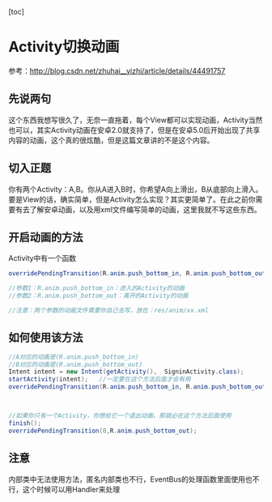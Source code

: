 [toc]
# Activity切换动画
参考：http://blog.csdn.net/zhuhai__yizhi/article/details/44491757
## 先说两句
这个东西我想写很久了，无奈一直拖着，每个View都可以实现动画，Activity当然也可以，其实Activity动画在安卓2.0就支持了，但是在安卓5.0后开始出现了共享内容的动画，这个真的很炫酷，但是这篇文章讲的不是这个内容。
## 切入正题
你有两个Activity：A,B。你从A进入B时，你希望A向上滑出，B从底部向上滑入。要是View的话，确实简单，但是Activity怎么实现？其实更简单了。在此之前你需要有去了解安卓动画，以及用xml文件编写简单的动画，这里我就不写这些东西。
## 开启动画的方法
Activity中有一个函数
~~~java
overridePendingTransition(R.anim.push_bottom_in, R.anim.push_bottom_out);

//参数1：R.anim.push_bottom_in：进入的Activity的动画
//参数2：R.anim.push_bottom_out：离开的Activity的动画

//注意：两个参数的动画文件需要你自己去写，放在：res/anim/xx.xml
~~~

## 如何使用该方法
~~~java
//A对应的动画是(R.anim.push_bottom_in)
//B对应的动画是(R.anim.push_bottom_out)
Intent intent = new Intent(getActivity(),  SigninActivity.class);  
startActivity(intent);   //一定要在这个方法后面才会有用
overridePendingTransition(R.anim.push_bottom_in, R.anim.push_bottom_out); 



//如果你只有一个Activity，你想给它一个退出动画，那就必在这个方法后面使用 
finish(); 
overridePendingTransition(0,R.anim.push_bottom_out);
~~~

## 注意
内部类中无法使用方法，匿名内部类也不行，EventBus的处理函数里面使用也不行，这个时候可以用Handler来处理